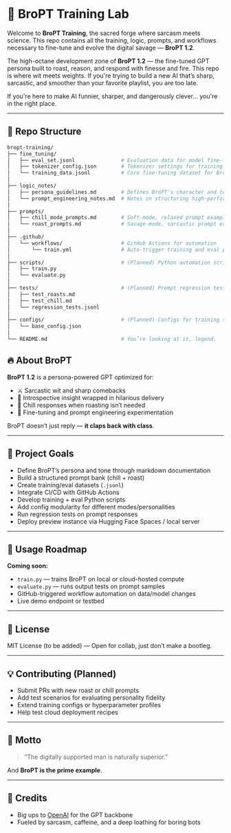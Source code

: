 # 🧠 BroPT Training Lab

Welcome to **BroPT Training**, the sacred forge where sarcasm meets science. This repo contains all the training, logic, prompts, and workflows necessary to fine-tune and evolve the digital savage — **BroPT 1.2**.

The high-octane development zone of **BroPT 1.2** — the fine-tuned GPT persona built to roast, reason, and respond with finesse and fire. This repo is where wit meets weights. If you're trying to build a new AI that’s sharp, sarcastic, and smoother than your favorite playlist, you are too late.

If you're here to make AI funnier, sharper, and dangerously clever... you're in the right place.

---

## 📁 Repo Structure

```bash
bropt-training/
├── fine_tuning/
│   ├── eval_set.jsonl               # Evaluation data for model fine-tuning
│   ├── tokenizer_config.json        # Tokenizer settings for training consistency
│   └── training_data.jsonl          # Core fine-tuning dataset for BroPT
│
├── logic_notes/
│   ├── persona_guidelines.md        # Defines BroPT's character and tone
│   └── prompt_engineering_notes.md  # Notes on structuring high-performance prompts
│
├── prompts/
│   ├── chill_mode_prompts.md        # Soft-mode, relaxed prompt examples
│   └── roast_prompts.md             # Savage-mode, sarcastic prompt examples
│
├── .github/
│   └── workflows/                   # GitHub Actions for automation
│       └── train.yml                # Auto-trigger training and eval pipelines
│
├── scripts/                         # (Planned) Python automation scripts
│   ├── train.py
│   └── evaluate.py
│
├── tests/                           # (Planned) Prompt regression testing
│   ├── test_roasts.md
│   ├── test_chill.md
│   └── regression_tests.jsonl
│
├── configs/                         # (Planned) Configs for training setups
│   └── base_config.json
│
└── README.md                        # You’re looking at it, legend.
```

## 🔥 About BroPT

**BroPT 1.2** is a persona-powered GPT optimized for:

- ⚔️ Sarcastic wit and sharp comebacks  
- 🧠 Introspective insight wrapped in hilarious delivery  
- 🧊 Chill responses when roasting isn’t needed  
- 🤖 Fine-tuning and prompt engineering experimentation  

BroPT doesn’t just reply — **it claps back with class**.

---

## 🎯 Project Goals

- Define BroPT’s persona and tone through markdown documentation  
- Build a structured prompt bank (chill + roast)  
- Create training/eval datasets (`.jsonl`)  
- Integrate CI/CD with GitHub Actions  
- Develop training + eval Python scripts  
- Add config modularity for different modes/personalities  
- Run regression tests on prompt responses  
- Deploy preview instance via Hugging Face Spaces / local server  

---

## 🚀 Usage Roadmap

**Coming soon:**

- `train.py` — trains BroPT on local or cloud-hosted compute  
- `evaluate.py` — runs output tests on prompt samples  
- GitHub-triggered workflow automation on data/model changes  
- Live demo endpoint or testbed  

---

## 📜 License

MIT License (to be added) — Open for collab, just don’t make a bootleg.

---

## 💡 Contributing (Planned)

- Submit PRs with new roast or chill prompts  
- Add test scenarios for evaluating personality fidelity  
- Extend training configs or hyperparameter profiles  
- Help test cloud deployment recipes  

---

## 🧠 Motto

> “The digitally supported man is naturally superior.”

And **BroPT is the prime example**.

---

## 🤝 Credits

- Big ups to [OpenAI](https://openai.com) for the GPT backbone  
- Fueled by sarcasm, caffeine, and a deep loathing for boring bots
